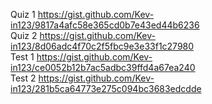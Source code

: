 Quiz 1  https://gist.github.com/Kev-in123/9817a4afc58e365cd0b7e43ed44b6236  
Quiz 2  https://gist.github.com/Kev-in123/8d06adc4f70c2f5fbc9e3e33f1c27980  
Test 1  https://gist.github.com/Kev-in123/ce0052b12b7ac5adbc39ffd4a67ea240  
Test 2  https://gist.github.com/Kev-in123/281b5ca64773e275c094bc3683edcdde  
